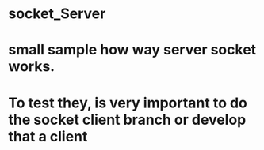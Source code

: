 # socket_Server
# small sample how way server socket works. 
# To test they, is very important to do the socket client branch or develop that a client
